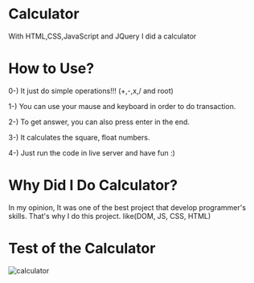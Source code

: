 # Calculator
With HTML,CSS,JavaScript and JQuery I did a calculator

# How to Use?
0-) It just do simple operations!!! (+,-,x,/ and root)

1-) You can use your mause and keyboard in order to do transaction. 

2-) To get answer, you can also press enter in the end.

3-) It calculates the square, float numbers.

4-) Just run the code in live server and have fun :)

# Why Did I Do Calculator?

In my opinion, It was one of the best project that develop programmer's skills. That's why I do this project.
like(DOM, JS, CSS, HTML)

# Test of the Calculator

![calculator](https://user-images.githubusercontent.com/110940123/188167627-d1792bb2-b01d-49c6-a384-a83e9a7e5ee1.gif)
